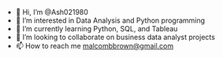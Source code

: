 - 👋 Hi, I’m @Ash021980
- 👀 I’m interested in Data Analysis and Python programming 
- 🌱 I’m currently learning Python, SQL, and Tableau
- 💞️ I’m looking to collaborate on business data analyst projects
- 📫 How to reach me malcombbrown@gmail.com

<!---
Ash021980/Ash021980 is a ✨ special ✨ repository because its `README.md` (this file) appears on your GitHub profile.
You can click the Preview link to take a look at your changes.
--->
